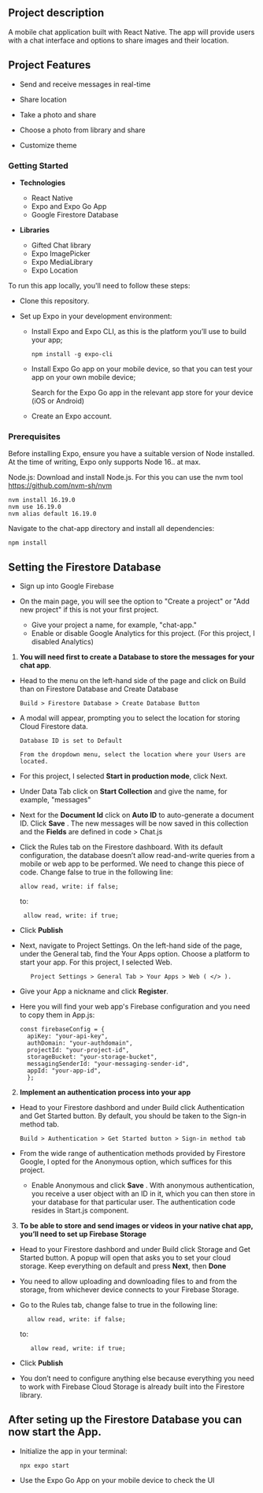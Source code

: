 ## Project description

A mobile chat application built with React Native. The app will provide users with a chat interface and options to share images and their location.

## Project Features

- Send and receive messages in real-time

- Share location

- Take a photo and share

- Choose a photo from library and share

- Customize theme

### Getting Started

- **Technologies**

  - React Native
  - Expo and Expo Go App
  - Google Firestore Database

- **Libraries**
  - Gifted Chat library
  - Expo ImagePicker
  - Expo MediaLibrary
  - Expo Location

To run this app locally, you'll need to follow these steps:

- Clone this repository.
- Set up Expo in your development environment:

  - Install Expo and Expo CLI, as this is the platform you’ll use to build your app;

        npm install -g expo-cli

  - Install Expo Go app on your mobile device, so that you can test your app on your own mobile device;

    Search for the Expo Go app in the relevant app store for your device (iOS or Android)

  - Create an Expo account.

### Prerequisites

Before installing Expo, ensure you have a suitable version of Node installed. At the time of writing, Expo only supports Node 16.. at max.

Node.js: Download and install Node.js. For this you can use the nvm tool https://github.com/nvm-sh/nvm

    nvm install 16.19.0
    nvm use 16.19.0
    nvm alias default 16.19.0

Navigate to the chat-app directory and install all dependencies:

    npm install

## Setting the Firestore Database

- Sign up into Google Firebase

- On the main page, you will see the option to "Create a project" or "Add new project" if this is not your first project.

  - Give your project a name, for example, "chat-app."
  - Enable or disable Google Analytics for this project. (For this project, I disabled Analytics)

1. **You will need first to create a Database to store the messages for your chat app**.

- Head to the menu on the left-hand side of the page and click on Build than on Firestore Database and Create Database

      Build > Firestore Database > Create Database Button

- A modal will appear, prompting you to select the location for storing Cloud Firestore data.

      Database ID is set to Default

      From the dropdown menu, select the location where your Users are located.

- For this project, I selected **Start in production mode**, click Next.

- Under Data Tab click on **Start Collection** and give the name, for example, "messages"
- Next for the **Document Id** click on **Auto ID** to auto-generate a document ID. Click **Save** . The new messages will be now saved in this collection and the **Fields** are defined in code > Chat.js

- Click the Rules tab on the Firestore dashboard. With its default configuration, the database doesn’t allow read-and-write queries from a mobile or web app to be performed. We need to change this piece of code. Change false to true in the following line:

      allow read, write: if false;

  to:

       allow read, write: if true;

- Click **Publish**

- Next, navigate to Project Settings. On the left-hand side of the page, under the General tab, find the Your Apps option. Choose a platform to start your app. For this project, I selected Web.

         Project Settings > General Tab > Your Apps > Web ( </> ).

- Give your App a nickname and click **Register**.

- Here you will find your web app's Firebase configuration and you need to copy them in App.js:

      const firebaseConfig = {
        apiKey: "your-api-key",
        authDomain: "your-authdomain",
        projectId: "your-project-id",
        storageBucket: "your-storage-bucket",
        messagingSenderId: "your-messaging-sender-id",
        appId: "your-app-id",
        };

2.  **Implement an authentication process into your app**

- Head to your Firestore dashbord and under Build click Authentication and Get Started button. By default, you should be taken to the Sign-in method tab.

      Build > Authentication > Get Started button > Sign-in method tab

- From the wide range of authentication methods provided by Firestore Google, I opted for the Anonymous option, which suffices for this project.

  - Enable Anonymous and click **Save** . With anonymous authentication, you receive a user object with an ID in it, which you can then store in your database for that particular user. The authentication code resides in Start.js component.

3. **To be able to store and send images or videos in your native chat app, you’ll need to set up Firebase Storage**

- Head to your Firestore dashbord and under Build click Storage and Get Started button. A popup will open that asks you to set your cloud storage. Keep everything on default and press **Next**, then **Done**

- You need to allow uploading and downloading files to and from the storage, from whichever device connects to your Firebase Storage.

- Go to the Rules tab, change false to true in the following line:

        allow read, write: if false;

  to:

         allow read, write: if true;

- Click **Publish**

- You don’t need to configure anything else because everything you need to work with Firebase Cloud Storage is already built into the Firestore library.

## After seting up the Firestore Database you can now start the App.

- Initialize the app in your terminal:

      npx expo start

- Use the Expo Go App on your mobile device to check the UI
